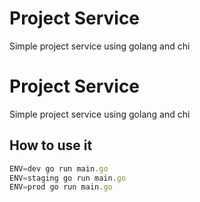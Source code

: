 
# Project Service

Simple project service using golang and chi



# Project Service

Simple project service using golang and chi



## How to use it

```javascript
ENV=dev go run main.go
ENV=staging go run main.go
ENV=prod go run main.go
```

